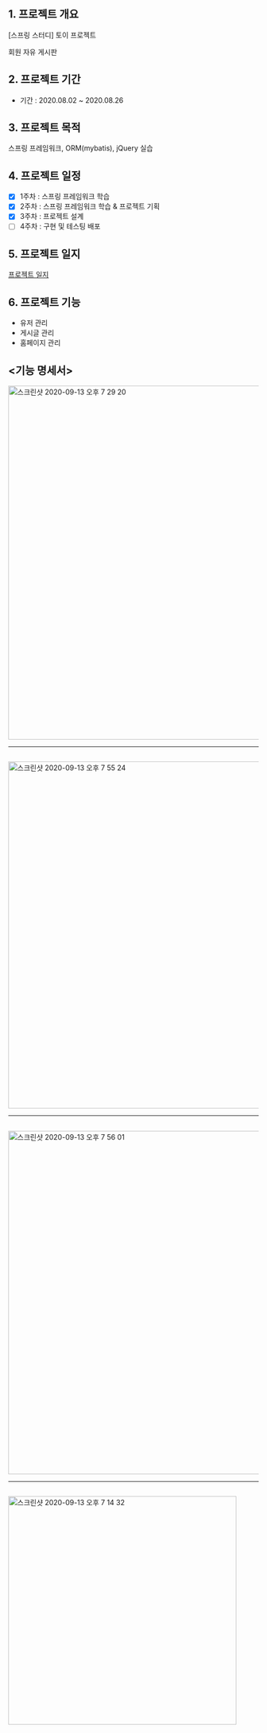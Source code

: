 ## 1. 프로젝트 개요

[스프링 스터디] 토이 프로젝트

회원 자유 게시판

## 2. 프로젝트 기간

- 기간 : 2020.08.02 ~ 2020.08.26

## 3. 프로젝트 목적

 스프링 프레임워크, ORM(mybatis), jQuery 실습

## 4. 프로젝트 일정

- [x]  1주차 : 스프링 프레임워크 학습
- [x]  2주차 : 스프링 프레임워크 학습 & 프로젝트 기획
- [x]  3주차 : 프로젝트 설계
- [ ]  4주차 : 구현 및 테스팅 배포

## 5. 프로젝트 일지

[프로젝트 일지](https://www.notion.so/e5a852e19edb44788bf71c16a97ca9f3)

## 6.  프로젝트 기능

- 유저 관리
- 게시글 관리
- 홈페이지 관리

## <기능 명세서>
<img width="711" alt="스크린샷 2020-09-13 오후 7 29 20" src="https://user-images.githubusercontent.com/33618171/93015813-7496f980-f5f7-11ea-8490-f5842c869247.png">

---

## <Use Case Diagram>


<img width="697" alt="스크린샷 2020-09-13 오후 7 55 24" src="https://user-images.githubusercontent.com/33618171/93016305-36033e00-f5fb-11ea-988c-0c016abde16a.png">

---

## <Class Diagram>


<img width="690" alt="스크린샷 2020-09-13 오후 7 56 01" src="https://user-images.githubusercontent.com/33618171/93016317-49aea480-f5fb-11ea-8074-84eda0a12a89.png">

---


## <ERD>

<img width="459" alt="스크린샷 2020-09-13 오후 7 14 32" src="https://user-images.githubusercontent.com/33618171/93016321-53d0a300-f5fb-11ea-8e84-2788fee3687e.png">
